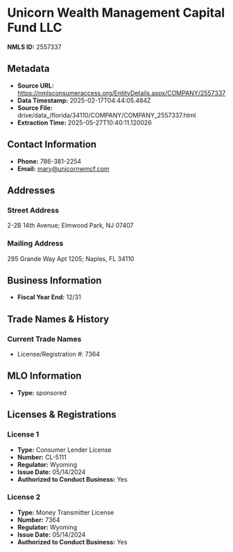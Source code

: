 # Unicorn Wealth Management Capital Fund LLC

**NMLS ID:** 2557337

## Metadata
- **Source URL:** https://nmlsconsumeraccess.org/EntityDetails.aspx/COMPANY/2557337
- **Data Timestamp:** 2025-02-17T04:44:05.484Z
- **Source File:** drive/data_/florida/34110/COMPANY/COMPANY_2557337.html
- **Extraction Time:** 2025-05-27T10:40:11.120026

## Contact Information
- **Phone:** 786-381-2254
- **Email:** mary@unicornwmcf.com

## Addresses
### Street Address
2-2B 14th Avenue; Elmwood Park, NJ 07407

### Mailing Address
295 Grande Way Apt 1205; Naples, FL 34110

## Business Information
- **Fiscal Year End:** 12/31

## Trade Names & History
### Current Trade Names
- License/Registration #: 7364

## MLO Information
- **Type:** sponsored

## Licenses & Registrations

### License 1
- **Type:** Consumer Lender License
- **Number:** CL-5111
- **Regulator:** Wyoming
- **Issue Date:** 05/14/2024
- **Authorized to Conduct Business:** Yes

### License 2
- **Type:** Money Transmitter License
- **Number:** 7364
- **Regulator:** Wyoming
- **Issue Date:** 05/14/2024
- **Authorized to Conduct Business:** Yes
